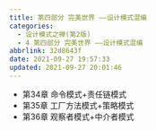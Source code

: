 ```yaml
---
title: 第四部分 完美世界 ——设计模式混编
categories: 
  - 设计模式之禅(第2版)
  - 4 第四部分 完美世界 ——设计模式混编
abbrlink: 32d8643f
date: 2021-09-27 19:57:33
updated: 2021-09-27 20:01:46
---
```

- 第34章 命令模式+责任链模式 
- 第35章 工厂方法模式+策略模式 
- 第36章 观察者模式+中介者模式
